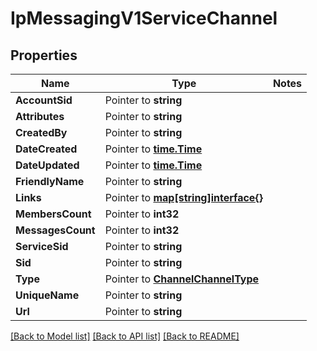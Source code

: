 # IpMessagingV1ServiceChannel

## Properties
Name | Type | Notes
------------ | ------------- | -------------
**AccountSid** | Pointer to **string** | 
**Attributes** | Pointer to **string** | 
**CreatedBy** | Pointer to **string** | 
**DateCreated** | Pointer to [**time.Time**](time.Time.md) | 
**DateUpdated** | Pointer to [**time.Time**](time.Time.md) | 
**FriendlyName** | Pointer to **string** | 
**Links** | Pointer to [**map[string]interface{}**](.md) | 
**MembersCount** | Pointer to **int32** | 
**MessagesCount** | Pointer to **int32** | 
**ServiceSid** | Pointer to **string** | 
**Sid** | Pointer to **string** | 
**Type** | Pointer to [**ChannelChannelType**](channel_channel_type.md) | 
**UniqueName** | Pointer to **string** | 
**Url** | Pointer to **string** | 

[[Back to Model list]](../README.md#documentation-for-models) [[Back to API list]](../README.md#documentation-for-api-endpoints) [[Back to README]](../README.md)


